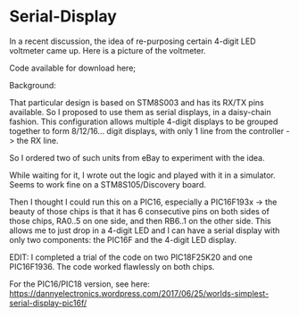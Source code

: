 # Serial-Display

In a recent discussion, the idea of re-purposing certain 4-digit LED voltmeter came up. Here is a picture of the voltmeter.

Code available for download here;


Background:

That particular design is based on STM8S003 and has its RX/TX pins available. So I proposed to use them as serial displays, in a daisy-chain fashion. This configuration allows multiple 4-digit displays to be grouped together to form 8/12/16... digit displays, with only 1 line from the controller -> the RX line.

So I ordered two of such units from eBay to experiment with the idea.

While waiting for it, I wrote out the logic and played with it in a simulator. Seems to work fine on a STM8S105/Discovery board.

Then I thought I could run this on a PIC16, especially a PIC16F193x -> the beauty of those chips is that it has 6 consecutive pins on both sides of those chips, RA0..5 on one side, and then RB6..1 on the other side. This allows me to just drop in a 4-digit LED and I can have a serial display with only two components: the PIC16F and the 4-digit LED display.

EDIT: I completed a trial of the code on two PIC18F25K20 and one PIC16F1936. The code worked flawlessly on both chips.

For the PIC16/PIC18 version, see here: https://dannyelectronics.wordpress.com/2017/06/25/worlds-simplest-serial-display-pic16f/
